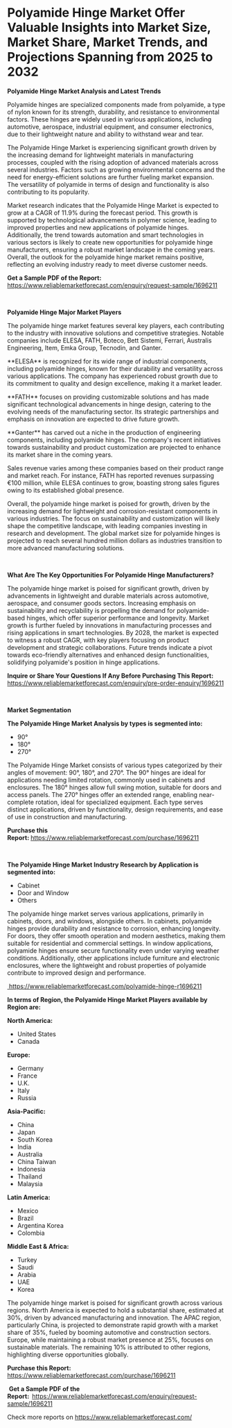 <p><h1>Polyamide Hinge Market Offer Valuable Insights into Market Size, Market Share, Market Trends, and Projections Spanning from 2025 to 2032</h1></p><p><strong>Polyamide Hinge Market Analysis and Latest Trends</strong></p>
<p><p>Polyamide hinges are specialized components made from polyamide, a type of nylon known for its strength, durability, and resistance to environmental factors. These hinges are widely used in various applications, including automotive, aerospace, industrial equipment, and consumer electronics, due to their lightweight nature and ability to withstand wear and tear.</p><p>The Polyamide Hinge Market is experiencing significant growth driven by the increasing demand for lightweight materials in manufacturing processes, coupled with the rising adoption of advanced materials across several industries. Factors such as growing environmental concerns and the need for energy-efficient solutions are further fueling market expansion. The versatility of polyamide in terms of design and functionality is also contributing to its popularity.</p><p>Market research indicates that the Polyamide Hinge Market is expected to grow at a CAGR of 11.9% during the forecast period. This growth is supported by technological advancements in polymer science, leading to improved properties and new applications of polyamide hinges. Additionally, the trend towards automation and smart technologies in various sectors is likely to create new opportunities for polyamide hinge manufacturers, ensuring a robust market landscape in the coming years. Overall, the outlook for the polyamide hinge market remains positive, reflecting an evolving industry ready to meet diverse customer needs.</p></p>
<p><strong>Get a Sample PDF of the Report:&nbsp;</strong> <a href="https://www.reliablemarketforecast.com/enquiry/request-sample/1696211?utm_campaign=1105&utm_medium=2&utm_source=Github&utm_content=ia&utm_term=08012025&utm_id=polyamide-hinge">https://www.reliablemarketforecast.com/enquiry/request-sample/1696211</a></p>
<p>&nbsp;</p>
<p><strong>Polyamide Hinge Major Market Players</strong></p>
<p><p>The polyamide hinge market features several key players, each contributing to the industry with innovative solutions and competitive strategies. Notable companies include ELESA, FATH, Boteco, Bett Sistemi, Ferrari, Australis Engineering, Item, Emka Group, Tecnodin, and Ganter. </p><p>**ELESA** is recognized for its wide range of industrial components, including polyamide hinges, known for their durability and versatility across various applications. The company has experienced robust growth due to its commitment to quality and design excellence, making it a market leader.</p><p>**FATH** focuses on providing customizable solutions and has made significant technological advancements in hinge design, catering to the evolving needs of the manufacturing sector. Its strategic partnerships and emphasis on innovation are expected to drive future growth.</p><p>**Ganter** has carved out a niche in the production of engineering components, including polyamide hinges. The company's recent initiatives towards sustainability and product customization are projected to enhance its market share in the coming years.</p><p>Sales revenue varies among these companies based on their product range and market reach. For instance, FATH has reported revenues surpassing €100 million, while ELESA continues to grow, boasting strong sales figures owing to its established global presence.</p><p>Overall, the polyamide hinge market is poised for growth, driven by the increasing demand for lightweight and corrosion-resistant components in various industries. The focus on sustainability and customization will likely shape the competitive landscape, with leading companies investing in research and development. The global market size for polyamide hinges is projected to reach several hundred million dollars as industries transition to more advanced manufacturing solutions.</p></p>
<p>&nbsp;</p>
<p><strong>What Are The Key Opportunities For Polyamide Hinge Manufacturers?</strong></p>
<p><p>The polyamide hinge market is poised for significant growth, driven by advancements in lightweight and durable materials across automotive, aerospace, and consumer goods sectors. Increasing emphasis on sustainability and recyclability is propelling the demand for polyamide-based hinges, which offer superior performance and longevity. Market growth is further fueled by innovations in manufacturing processes and rising applications in smart technologies. By 2028, the market is expected to witness a robust CAGR, with key players focusing on product development and strategic collaborations. Future trends indicate a pivot towards eco-friendly alternatives and enhanced design functionalities, solidifying polyamide's position in hinge applications.</p></p>
<p><strong>Inquire or Share Your Questions If Any Before Purchasing This Report:</strong> <a href="https://www.reliablemarketforecast.com/enquiry/pre-order-enquiry/1696211?utm_campaign=1105&utm_medium=2&utm_source=Github&utm_content=ia&utm_term=08012025&utm_id=polyamide-hinge">https://www.reliablemarketforecast.com/enquiry/pre-order-enquiry/1696211</a></p>
<p>&nbsp;</p>
<p><strong>Market Segmentation</strong></p>
<p><strong>The Polyamide Hinge Market Analysis by types is segmented into:</strong></p>
<p><ul><li>90°</li><li>180°</li><li>270°</li></ul></p>
<p><p>The Polyamide Hinge Market consists of various types categorized by their angles of movement: 90°, 180°, and 270°. The 90° hinges are ideal for applications needing limited rotation, commonly used in cabinets and enclosures. The 180° hinges allow full swing motion, suitable for doors and access panels. The 270° hinges offer an extended range, enabling near-complete rotation, ideal for specialized equipment. Each type serves distinct applications, driven by functionality, design requirements, and ease of use in construction and manufacturing.</p></p>
<p><strong>Purchase this Report:&nbsp;</strong><a href="https://www.reliablemarketforecast.com/purchase/1696211?utm_campaign=1105&utm_medium=2&utm_source=Github&utm_content=ia&utm_term=08012025&utm_id=polyamide-hinge">https://www.reliablemarketforecast.com/purchase/1696211</a></p>
<p>&nbsp;</p>
<p><strong>The Polyamide Hinge Market Industry Research by Application is segmented into:</strong></p>
<p><ul><li>Cabinet</li><li>Door and Window</li><li>Others</li></ul></p>
<p><p>The polyamide hinge market serves various applications, primarily in cabinets, doors, and windows, alongside others. In cabinets, polyamide hinges provide durability and resistance to corrosion, enhancing longevity. For doors, they offer smooth operation and modern aesthetics, making them suitable for residential and commercial settings. In window applications, polyamide hinges ensure secure functionality even under varying weather conditions. Additionally, other applications include furniture and electronic enclosures, where the lightweight and robust properties of polyamide contribute to improved design and performance.</p></p>
<p><a href="https://www.reliablemarketforecast.com/polyamide-hinge-r1696211?utm_campaign=1105&utm_medium=2&utm_source=Github&utm_content=ia&utm_term=08012025&utm_id=polyamide-hinge">&nbsp;https://www.reliablemarketforecast.com/polyamide-hinge-r1696211</a></p>
<p><strong>In terms of Region, the Polyamide Hinge Market Players available by Region are:</strong></p>
<p>
    <p> <strong> North America: </strong>
        <ul>
            <li>United States</li>
            <li>Canada</li>
        </ul>
        </p> 
    <p> <strong> Europe: </strong>
        <ul>
            <li>Germany</li>
            <li>France</li>
            <li>U.K.</li>
            <li>Italy</li>
            <li>Russia</li>
        </ul>
        </p> 
    <p> <strong> Asia-Pacific: </strong>
        <ul>
            <li>China</li>
            <li>Japan</li>
            <li>South Korea</li>
            <li>India</li>
            <li>Australia</li>
            <li>China Taiwan</li>
            <li>Indonesia</li>
            <li>Thailand</li>
            <li>Malaysia</li>
        </ul>
        </p> 
    <p> <strong> Latin America: </strong>
        <ul>
            <li>Mexico</li>
            <li>Brazil</li>
            <li>Argentina Korea</li>
            <li>Colombia</li>
        </ul>
        </p> 
    <p> <strong> Middle East & Africa: </strong>
        <ul>
            <li>Turkey</li>
            <li>Saudi</li>
            <li>Arabia</li>
            <li>UAE</li>
            <li>Korea</li>
        </ul>
    </p>
    </p>
<p><p>The polyamide hinge market is poised for significant growth across various regions. North America is expected to hold a substantial share, estimated at 30%, driven by advanced manufacturing and innovation. The APAC region, particularly China, is projected to demonstrate rapid growth with a market share of 35%, fueled by booming automotive and construction sectors. Europe, while maintaining a robust market presence at 25%, focuses on sustainable materials. The remaining 10% is attributed to other regions, highlighting diverse opportunities globally.</p></p>
<p><strong>Purchase this Report: </strong><a href="https://www.reliablemarketforecast.com/purchase/1696211?utm_campaign=1105&utm_medium=2&utm_source=Github&utm_content=ia&utm_term=08012025&utm_id=polyamide-hinge">https://www.reliablemarketforecast.com/purchase/1696211</a></p>
<p>&nbsp;<strong>Get a Sample PDF of the Report:&nbsp;&nbsp;</strong><a href="https://www.reliablemarketforecast.com/enquiry/request-sample/1696211?utm_campaign=1105&utm_medium=2&utm_source=Github&utm_content=ia&utm_term=08012025&utm_id=polyamide-hinge">https://www.reliablemarketforecast.com/enquiry/request-sample/1696211</a></p>
<p><strong></strong></p>
<p>Check more reports on <a href="https://www.reliablemarketforecast.com/?utm_campaign=1105&utm_medium=2&utm_source=Github&utm_content=ia&utm_term=08012025&utm_id=polyamide-hinge">https://www.reliablemarketforecast.com/</a></p>